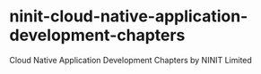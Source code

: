 # ninit-cloud-native-application-development-chapters
Cloud Native Application Development Chapters by NINIT Limited
